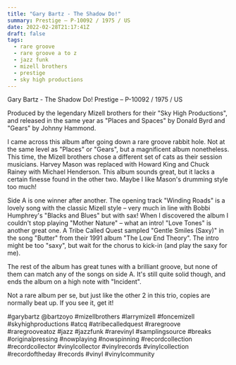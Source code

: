 ```yaml
---
title: "Gary Bartz - The Shadow Do!"
summary: Prestige – P-10092 / 1975 / US
date: 2022-02-28T21:17:41Z
draft: false
tags:
  - rare groove
  - rare groove a to z
  - jazz funk
  - mizell brothers
  - prestige
  - sky high productions
---
```

Gary Bartz - The Shadow Do!
Prestige – P-10092 / 1975 / US

Produced by the legendary Mizell brothers for their "Sky High Productions", and released in the same year as "Places and Spaces" by Donald Byrd and "Gears" by Johnny Hammond.

I came across this album after going down a rare groove rabbit hole. Not at the same level as "Places" or "Gears", but a magnificent album nonetheless. This time, the Mizell brothers chose a different set of cats as their session musicians. Harvey Mason was replaced with Howard King and Chuck Rainey with Michael Henderson. This album sounds great, but it lacks a certain finesse found in the other two. Maybe I like Mason's drumming style too much!

Side A is one winner after another. The opening track "Winding Roads" is a lovely song with the classic Mizell style – very much in line with Bobbi Humphrey's "Blacks and Blues" but with sax! When I discovered the album I couldn't stop playing "Mother Nature" – what an intro! "Love Tones" is another great one. A Tribe Called Quest sampled "Gentle Smiles (Saxy)" in the song "Butter" from their 1991 album "The Low End Theory". The intro might be too "saxy", but wait for the chorus to kick-in (and play the saxy for me).

The rest of the album has great tunes with a brilliant groove, but none of them can match any of the songs on side A. It's still quite solid though, and ends the album on a high note with "Incident".

Not a rare album per se, but just like the other 2 in this trio, copies are normally beat up. If you see it, get it!

#garybartz @bartzoyo #mizellbrothers #larrymizell #foncemizell #skyhighproductions #atcq #atribecalledquest #raregroove #raregrooveatoz #jazz #jazzfunk #rarevinyl #samplingsource #breaks #originalpressing #nowplaying #nowspinning #recordcollection #recordcollector #vinylcollector #vinylrecords #vinylcollection #recordoftheday #records #vinyl #vinylcommunity
